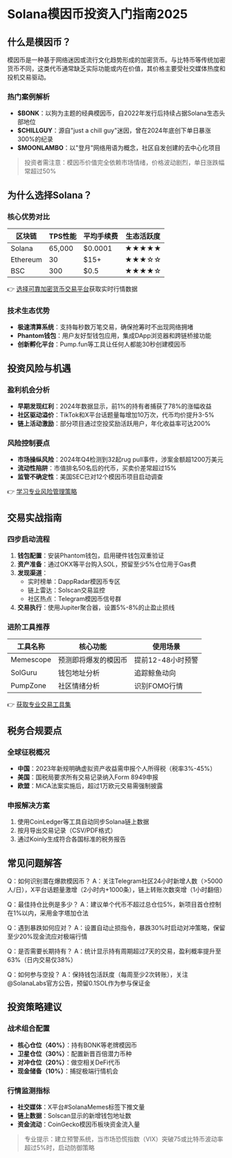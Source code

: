 # Solana模因币投资入门指南2025

## 什么是模因币？

模因币是一种基于网络迷因或流行文化趋势形成的加密货币。与比特币等传统加密货币不同，这类代币通常缺乏实际功能或内在价值，其价格主要受社交媒体热度和投机交易驱动。

### 热门案例解析
- **$BONK**：以狗为主题的经典模因币，自2022年发行后持续占据Solana生态头部地位
- **$CHILLGUY**：源自"just a chill guy"迷因，曾在2024年底创下单日暴涨300%的纪录
- **$MOONLAMBO**：以"登月"网络用语为概念，社区自发创建的去中心化项目

> 投资者需注意：模因币价值完全依赖市场情绪，价格波动剧烈，单日涨跌幅常超过50%

## 为什么选择Solana？

### 核心优势对比
| 区块链    | TPS性能 | 平均手续费 | 生态活跃度 |
|-----------|---------|------------|------------|
| Solana    | 65,000  | $0.0001    | ★★★★★     |
| Ethereum  | 30      | $15+       | ★★★☆☆     |
| BSC       | 300     | $0.5       | ★★★★☆     |

👉 [选择可靠加密货币交易平台](https://bit.ly/okx_welcome)获取实时行情数据

### 技术生态优势
- **极速清算系统**：支持每秒数万笔交易，确保抢筹时不出现网络拥堵
- **Phantom钱包**：用户友好型钱包应用，集成DApp浏览器和跨链桥接功能
- **创新孵化平台**：Pump.fun等工具让任何人都能30秒创建模因币

## 投资风险与机遇

### 盈利机会分析
- **早期发现红利**：2024年数据显示，前1%的持有者捕获了78%的涨幅收益
- **社区驱动溢价**：TikTok和X平台话题量每增加10万次，代币均价提升3-5%
- **链上活动激励**：部分项目通过空投奖励活跃用户，年化收益率可达200%

### 风险控制要点
- **市场操纵风险**：2024年Q4检测到32起rug pull事件，涉案金额超1200万美元
- **流动性陷阱**：市值排名50名后的代币，买卖价差常超过15%
- **监管不确定性**：美国SEC已对12个模因币项目启动调查

👉 [学习专业风险管理策略](https://bit.ly/okx_welcome)

## 交易实战指南

### 四步启动流程
1. **钱包配置**：安装Phantom钱包，启用硬件钱包双重验证
2. **资产准备**：通过OKX等平台购入SOL，预留至少5%仓位用于Gas费
3. **发现渠道**：
   - 实时榜单：DappRadar模因币专区
   - 链上雷达：Solscan交易监控
   - 社区热点：Telegram模因币信号群
4. **交易执行**：使用Jupiter聚合器，设置5%-8%的止盈止损线

### 进阶工具推荐
| 工具名称    | 核心功能                  | 使用场景               |
|-------------|---------------------------|------------------------|
| Memescope   | 预测即将爆发的模因币      | 提前12-48小时预警      |
| SolGuru     | 钱包地址分析              | 追踪鲸鱼动向           |
| PumpZone    | 社区情绪分析              | 识别FOMO行情           |

👉 [获取专业交易工具集](https://bit.ly/okx_welcome)

## 税务合规要点

### 全球征税概况
- **中国**：2023年新规明确虚拟资产收益需申报个人所得税（税率3%-45%）
- **美国**：国税局要求所有交易记录纳入Form 8949申报
- **欧盟**：MiCA法案实施后，超过1万欧元交易需强制披露

### 申报解决方案
1. 使用CoinLedger等工具自动同步Solana链上数据
2. 按月导出交易记录（CSV/PDF格式）
3. 通过Koinly生成符合各国标准的税务报告

## 常见问题解答

Q：如何识别潜在爆款模因币？
A：关注Telegram社区24小时新增人数（>5000人/日），X平台话题量激增（2小时内+1000条），链上转账次数突增（1小时翻倍）

Q：最佳持仓比例是多少？
A：建议单个代币不超过总仓位5%，新项目首仓控制在1%以内，采用金字塔加仓法

Q：遇到暴跌如何应对？
A：设置自动止损指令，暴跌30%时启动对冲策略，保留至少20%现金流应对极端行情

Q：是否需要长期持有？
A：统计显示持有周期超过7天的交易，盈利概率提升至63%（日内交易仅38%）

Q：如何参与空投？
A：保持钱包活跃度（每周至少2次转账），关注@SolanaLabs官方公告，预留0.1SOL作为参与保证金

## 投资策略建议

### 战术组合配置
- **核心仓位（40%）**：持有BONK等老牌模因币
- **卫星仓位（30%）**：配置新晋百倍潜力币种
- **对冲仓位（20%）**：做空相关DeFi代币
- **现金储备（10%）**：捕捉极端行情机会

### 行情监测指标
- **社交媒体**：X平台#SolanaMemes标签下推文量
- **链上数据**：Solscan显示的新增钱包地址数
- **资金流动**：CoinGecko模因币板块资金流入量

> 专业提示：建立预警系统，当市场恐慌指数（VIX）突破75或比特币波动率超过5%时，启动防御策略